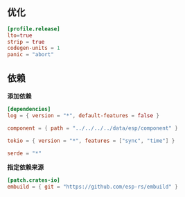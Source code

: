 ## 优化

```toml
[profile.release]
lto=true
strip = true
codegen-units = 1
panic = "abort"
```

## 依赖

**添加依赖**

```toml
[dependencies]
log = { version = "*", default-features = false }

component = { path = "../../../../data/esp/component" }

tokio = { version = "*", features = ["sync", "time"] }

serde = "*"
```

**指定依赖来源**

```toml
[patch.crates-io]
embuild = { git = "https://github.com/esp-rs/embuild" }
```

